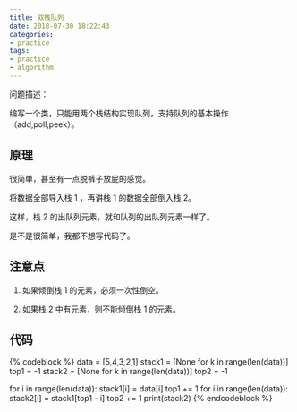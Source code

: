 ```yaml
---
title: 双栈队列
date: 2018-07-30 18:22:43
categories:
- practice
tags:
- practice
- algorithm
---
```

问题描述：

编写一个类，只能用两个栈结构实现队列，支持队列的基本操作（add,poll,peek）。

<!-- more -->

## 原理

很简单，甚至有一点脱裤子放屁的感觉。

将数据全部导入栈 1 ，再讲栈 1 的数据全部倒入栈 2。

这样，栈 2 的出队列元素，就和队列的出队列元素一样了。

是不是很简单，我都不想写代码了。

## 注意点

1. 如果倾倒栈 1 的元素，必须一次性倒空。

2. 如果栈 2 中有元素，则不能倾倒栈 1 的元素。

## 代码

{% codeblock %}
data = [5,4,3,2,1]
stack1 = [None for k in range(len(data))]
top1 = -1
stack2 = [None for k in range(len(data))]
top2 = -1

for i in range(len(data)):
    stack1[i] = data[i]
    top1 += 1
for i in range(len(data)):
    stack2[i] = stack1[top1 - i]
    top2 += 1
print(stack2)
{% endcodeblock %}